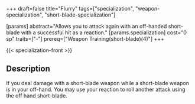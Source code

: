 +++
draft=false
title="Flurry"
tags=["specialization", "weapon-specialization", "short-blade-specialization"]

[params]
  abstract="Allows you to attack again with an off-handed short-blade with a successful hit as a reaction."
  [params.specialization]
    cost="0 sp"
    traits=["-"]
    prereq=["Weapon Training(short-blade)(4)"]
+++

{{< specialization-front >}}

## Description

If you deal damage with a short-blade weapon while a 
short-blade weapon is in your off-hand. You may use your reaction to roll 
another attack using the off hand short-blade.

